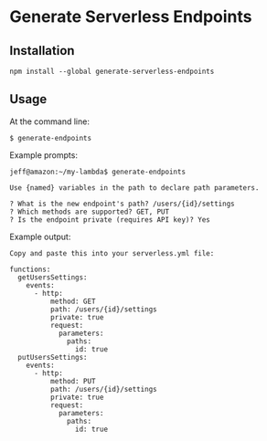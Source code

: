 # Generate Serverless Endpoints

## Installation

```
npm install --global generate-serverless-endpoints
```

## Usage

At the command line:
```
$ generate-endpoints
```

Example prompts:
```
jeff@amazon:~/my-lambda$ generate-endpoints 

Use {named} variables in the path to declare path parameters.

? What is the new endpoint's path? /users/{id}/settings
? Which methods are supported? GET, PUT
? Is the endpoint private (requires API key)? Yes
```

Example output:
```
Copy and paste this into your serverless.yml file:

functions:
  getUsersSettings:
    events:
      - http:
          method: GET
          path: /users/{id}/settings
          private: true
          request:
            parameters:
              paths:
                id: true
  putUsersSettings:
    events:
      - http:
          method: PUT
          path: /users/{id}/settings
          private: true
          request:
            parameters:
              paths:
                id: true
```
